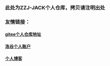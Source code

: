 ### 此处为ZZJ-JACK个人仓库，拷贝请注明出处

### 友情链接：
#### [gitee个人仓库地址](https://gitee.com/zzj-jack)
#### [洛谷个人账户](https://www.luogu.com.cn/user/1511341)
#### [个人博客](https://zzjjack.us.kg)